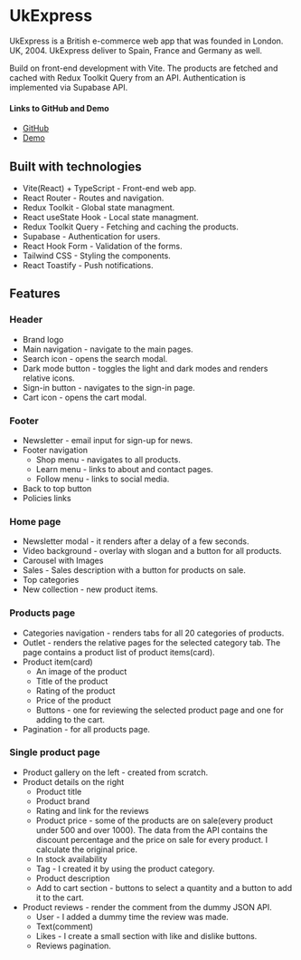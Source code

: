 # UkExpress

UkExpress is a British e-commerce web app that was founded in London. UK, 2004. UkExpress deliver to Spain, France and Germany as well.

Build on front-end development with Vite. The products are fetched and cached with Redux Toolkit Query from an API. Authentication is implemented via Supabase API.

#### Links to GitHub and Demo

- [GitHub](https://github.com/NDraganov/uk-express)
- [Demo](https://uk-express.vercel.app)

## Built with technologies

- Vite(React) + TypeScript - Front-end web app.
- React Router - Routes and navigation.
- Redux Toolkit - Global state managment.
- React useState Hook - Local state managment.
- Redux Toolkit Query - Fetching and caching the products.
- Supabase - Authentication for users.
- React Hook Form - Validation of the forms.
- Tailwind CSS - Styling the components.
- React Toastify - Push notifications.

## Features

### Header

- Brand logo
- Main navigation - navigate to the main pages.
- Search icon - opens the search modal.
- Dark mode button - toggles the light and dark modes and renders relative icons.
- Sign-in button - navigates to the sign-in page.
- Cart icon - opens the cart modal.

### Footer

- Newsletter - email input for sign-up for news.
- Footer navigation
  - Shop menu - navigates to all products.
  - Learn menu - links to about and contact pages.
  - Follow menu - links to social media.
- Back to top button
- Policies links

### Home page

- Newsletter modal - it renders after a delay of a few seconds.
- Video background - overlay with slogan and a button for all products.
- Carousel with Images
- Sales - Sales description with a button for products on sale.
- Top categories
- New collection - new product items.

### Products page

- Categories navigation - renders tabs for all 20 categories of products.
- Outlet - renders the relative pages for the selected category tab. The page contains
  a product list of product items(card).
- Product item(card)
  - An image of the product
  - Title of the product
  - Rating of the product
  - Price of the product
  - Buttons - one for reviewing the selected product page and one for adding to the cart.
- Pagination - for all products page.

### Single product page

- Product gallery on the left - created from scratch.
- Product details on the right
  - Product title
  - Product brand
  - Rating and link for the reviews
  - Product price - some of the products are on sale(every product under 500 and over 1000). The data from the API contains the discount percentage and the price on sale for every product. I calculate the original price.
  - In stock availability
  - Tag - I created it by using the product category.
  - Product description
  - Add to cart section - buttons to select a quantity and a button to add it to the cart.
- Product reviews - render the comment from the dummy JSON API.
  - User - I added a dummy time the review was made.
  - Text(comment)
  - Likes - I create a small section with like and dislike buttons.
  - Reviews pagination.
